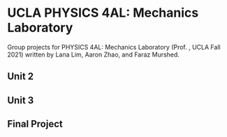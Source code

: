 # UCLA PHYSICS 4AL: Mechanics Laboratory

Group projects for PHYSICS 4AL: Mechanics Laboratory (Prof. , UCLA Fall 2021) written by Lana Lim, Aaron Zhao, and Faraz Murshed.

## Unit 2

## Unit 3

## Final Project